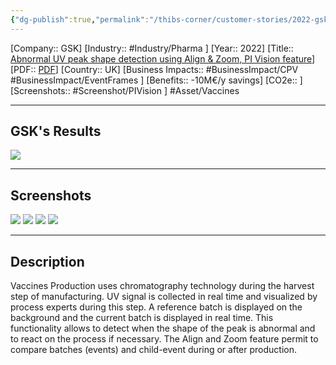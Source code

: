 ```yaml
---
{"dg-publish":true,"permalink":"/thibs-corner/customer-stories/2022-gsk-abnormal-uv-peak-shape-detection-using-align-and-zoom-pi-vision-feature/"}
---
```


[Company:: GSK]
[Industry:: #Industry/Pharma ]
[Year:: 2022]
[Title:: [Abnormal UV peak shape detection using Align & Zoom, PI Vision feature](https://resources.osisoft.com/presentations/abnormal-uv-peak-shape-detection-using-align-and-zoom--pi-vision-feature---gsk/)]
[PDF:: [PDF](https://cdn.osisoft.com/osi/presentations/2022-AVEVA-Amsterdam/UC22EU-D2LS080-GSK-Colocouris-Abnormal-UV-peak-shape-detection.pdf)]
[Country:: UK]
[Business Impacts:: #BusinessImpact/CPV #BusinessImpact/EventFrames ]
[Benefits:: -10M€/y savings]
[CO2e:: ]
[Screenshots:: #Screenshot/PIVision ] 
#Asset/Vaccines   

---
## GSK's Results
![](https://i.imgur.com/9RuwGwx.png)


---
## Screenshots
![](https://i.imgur.com/SucZMhe.png)
![](https://i.imgur.com/anJHnEe.png)
![](https://i.imgur.com/7r1ciro.png)
![](https://i.imgur.com/TT1npOH.png)

---
## Description
Vaccines Production uses chromatography technology during the harvest step of manufacturing. UV signal is collected in real time and visualized by process experts during this step. A reference batch is displayed on the background and the current batch is displayed in real time. This functionality allows to detect when the shape of the peak is abnormal and to react on the process if necessary. The Align and Zoom feature permit to compare batches (events) and child-event during or after production.